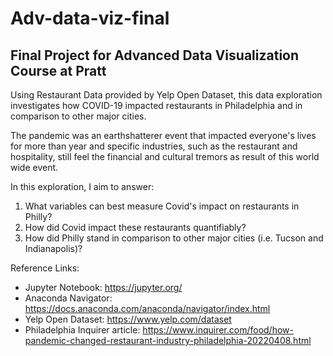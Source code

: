 # Adv-data-viz-final
## Final Project for Advanced Data Visualization Course at Pratt

Using Restaurant Data provided by Yelp Open Dataset, this data exploration investigates how COVID-19 impacted restaurants in Philadelphia and in comparison to other major cities.

The pandemic was an earthshatterer event that impacted everyone's lives for more than year and specific industries, such as the restaurant and hospitality, still feel the financial and cultural tremors as result of this world wide event.

In this exploration, I aim to answer:
  1. What variables can best measure Covid's impact on restaurants in Philly?
  2. How did Covid impact these restaurants quantifiably?
  3. How did Philly stand in comparison to other major cities (i.e. Tucson and Indianapolis)?

Reference Links:
- Jupyter Notebook: https://jupyter.org/
- Anaconda Navigator: https://docs.anaconda.com/anaconda/navigator/index.html
- Yelp Open Dataset: https://www.yelp.com/dataset
- Philadelphia Inquirer article: https://www.inquirer.com/food/how-pandemic-changed-restaurant-industry-philadelphia-20220408.html
